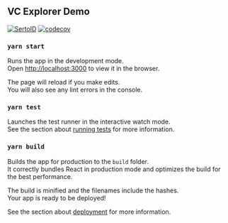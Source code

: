 ## VC Explorer Demo

[![SertoID](https://circleci.com/gh/SertoID/serto-agent-ui.svg?style=svg&circle-token=1e5a4628f2f8a7f75980ae087c5d544e21b13aee)](https://circleci.com/gh/SertoID/serto-agent-ui/tree/master)
[![codecov](https://codecov.io/gh/SertoID/serto-agent-ui/branch/master/graph/badge.svg?token=RYER7SC5QA)](https://codecov.io/gh/SertoID/serto-agent-ui)

### `yarn start`

Runs the app in the development mode.<br />
Open [http://localhost:3000](http://localhost:3000) to view it in the browser.

The page will reload if you make edits.<br />
You will also see any lint errors in the console.

### `yarn test`

Launches the test runner in the interactive watch mode.<br />
See the section about [running tests](https://facebook.github.io/create-react-app/docs/running-tests) for more information.

### `yarn build`

Builds the app for production to the `build` folder.<br />
It correctly bundles React in production mode and optimizes the build for the best performance.

The build is minified and the filenames include the hashes.<br />
Your app is ready to be deployed!

See the section about [deployment](https://facebook.github.io/create-react-app/docs/deployment) for more information.
